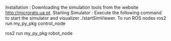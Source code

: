 Installation : Downloading the simulation tools from the website http://microrato.ua.pt.
Starting Simulator : Execute the following command to start the simulator and
visualizer ./startSimViewer.
To run ROS nodes
ros2 run my_py_pkg control_node

ros2 run my_py_pkg robot_node
